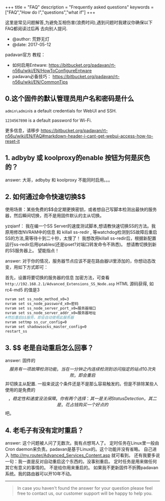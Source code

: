 +++
title = "FAQ"
description = "Frequently asked questions"
keywords = ["FAQ","How do I","questions","what if"]
+++

这里是常见问题解答,为避免互相伤害(浪费时间),遇到问题时我建议你确保以下FAQ都阅读过后再
去向别人提问.

* @author: 荒野无灯
* @date: 2017-05-12

padavan官方 教程：

- 如何启用Entware: https://bitbucket.org/padavan/rt-n56u/wiki/EN/HowToConfigureEntware
- padavan必备技巧： https://bitbucket.org/padavan/rt-n56u/wiki/EN/CommonTips

## 0.这个固件的默认管理员用户名和密码是什么
`admin\admin`is a default credentials for WebUI and SSH.

`1234567890` is a default password for Wi-Fi.

更多信息，请移步 https://bitbucket.org/padavan/rt-n56u/wiki/EN/FAQ#markdown-header-i-cant-get-webui-access-how-to-reset-it

## 1. adbyby 或 koolproxy的enable 按钮为何是灰色的？

answer: 大哥，adbyby 和 koolproxy 不能同时启用。。。

## 2. 如何通过命令快速切换$$
使用场景：某些免费的$$会定期更换密钥，或者想自己写脚本检测出最快的服务器，然后瞬间切换，而不是用固件默认的主从切换。

yzqianf：
我在编一个SS Server的速度测试脚本,想请教快速切换SS的方法。我原用修改NVRAM中的信息 和 killall ss-redir ,
等watchdog检测到SS故障后重启SS的方法,需等待十到二十秒，太慢了！
我想改用killall ss-redir后，根据新配置运行ss-redir后用iptables(还是ipset?对端口转发命令不熟悉)。
想请教切换到新的SS服务器上。
望能指点！

answer:
对于你的情况，服务器节点应该不是在路由器UI里添加的，你想动态改变，用如下方式即可：

首先，设置将要切换的服务器的信息
加密方法，可查看 `http://192.168.2.1/Advanced_Extensions_SS_Node.asp` HTML 源码获得,
如 rc4-md5 的值是3

```bash
nvram set ss_node_method_x0=3
nvram set ss_node_password_x0=密码
nvram set ss_node_server_port_x0=服务器端口
nvram set ss_node_server_addr_x0=服务器地址
#然后重启$$服务，即会自动使用此服务器
nvram settmp ss_cur_config=0
nvram set shadowsocks_master_config=0
restart_ss
```

## 3. $$ 老是自动重启怎么回事？

answer: 固件的$$服务有一项故障检测功能，当在一分钟之内连续检测到访问指定的站点10次失败，即会重启$$并切换主从配置.
一般来说这个条件还是不是那么容易触发的。但是不排除某些人使用的是免费的$$，稳定性和速度没法保障。
你有两个选择：其一是关闭Status Detection， 其二是，花占钱购买一个好点的$$吧。

## 4. 老毛子有没有定时重启？

answer: 这个问题被人问了无数次。我有点想骂人了。
定时任务在Linux里一般由Cron daemon来负责。padavan是基于Linux的。这个功能并没有省略。
自己进入 http://my.router/Advanced_Services_Content.asp 就可看到。
还有我要多说一句：我一直是反对自动重启这个东西的。没事别重启。
定时任务是用来做任何其它有意义的事情的。
不是给你用来重启的。
如果我不更新固件不折腾padavan系统。我的路由器可以开10年不动。

---

> In case you haven't found the answer for your question please feel free to contact us, our customer support will be happy to help you.
